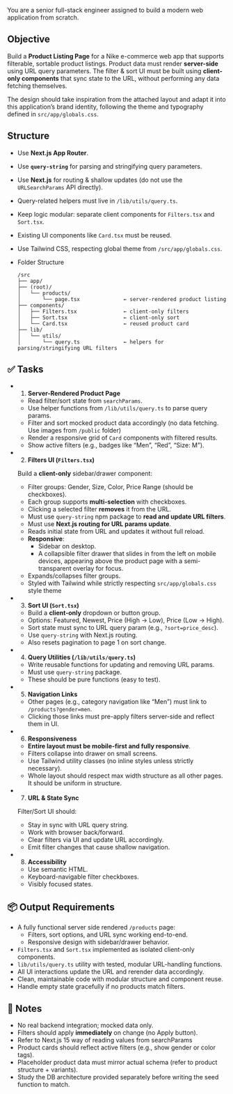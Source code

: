 You are a senior full-stack engineer assigned to build a modern web application from scratch.

## Objective

Build a **Product Listing Page** for a Nike e-commerce web app that supports filterable, sortable product listings. Product data must render **server-side** using URL query parameters. The filter & sort UI must be built using **client-only components** that sync state to the URL, without performing any data fetching themselves.

The design should take inspiration from the attached layout and adapt it into this application’s brand identity, following the theme and typography defined in `src/app/globals.css`.

## Structure

* Use **Next.js App Router**.
* Use **`query-string`** for parsing and stringifying query parameters.
* Use **Next.js** for routing & shallow updates (do not use the `URLSearchParams` API directly).
* Query-related helpers must live in `/lib/utils/query.ts`.
* Keep logic modular: separate client components for `Filters.tsx` and `Sort.tsx`.
* Existing UI components like `Card.tsx` must be reused.
* Use Tailwind CSS, respecting global theme from `/src/app/globals.css`.
* Folder Structure

	```
	/src
	├── app/
	├── (root)/
	│   └── products/
	│       └── page.tsx              ← server-rendered product listing
	├── components/
	│   ├── Filters.tsx               ← client-only filters
	│   ├── Sort.tsx                  ← client-only sort
	│   └── Card.tsx                  ← reused product card
	├── lib/
	│   └── utils/
	│       └── query.ts              ← helpers for parsing/stringifying URL filters
	```

## ✅ Tasks

- 1. **Server-Rendered Product Page**

  * Read filter/sort state from `searchParams`.
  * Use helper functions from `/lib/utils/query.ts` to parse query params.
  * Filter and sort mocked product data accordingly (no data fetching. Use images from `/public` folder)
  * Render a responsive grid of `Card` components with filtered results.
  * Show active filters (e.g., badges like “Men”, “Red”, “Size: M”).

- 2. **Filters UI (`Filters.tsx`)**

	Build a **client-only** sidebar/drawer component:

  * Filter groups: Gender, Size, Color, Price Range (should be checkboxes).
  * Each group supports **multi-selection** with checkboxes.
  * Clicking a selected filter **removes** it from the URL.
  * Must use `query-string` npm package to **read and update URL filters**.
  * Must use **Next.js routing for URL params update**.
  * Reads initial state from URL and updates it without full reload.
  * **Responsive**:
    * Sidebar on desktop.
    * A collapsible filter drawer that slides in from the left on mobile devices, appearing above the product page with a semi-transparent overlay for focus.
  * Expands/collapses filter groups.
  * Styled with Tailwind while strictly respecting `src/app/globals.css` style theme

- 3. **Sort UI (`Sort.tsx`)**
	
	* Build a **client-only** dropdown or button group.
  * Options: Featured, Newest, Price (High → Low), Price (Low → High).
  * Sort state must sync to URL query param (e.g., `?sort=price_desc`).
  * Use `query-string` with Next.js routing.
  * Also resets pagination to page 1 on sort change.

- 4. **Query Utilities (`/lib/utils/query.ts`)**
	
	* Write reusable functions for updating and removing URL params.
	* Must use `query-string` package.
	* These should be pure functions (easy to test).

- 5. **Navigation Links**

	* Other pages (e.g., category navigation like “Men”) must link to `/products?gender=men`.
	* Clicking those links must pre-apply filters server-side and reflect them in UI.

- 6. **Responsiveness**

	* **Entire layout must be mobile-first and fully responsive**.
	* Filters collapse into drawer on small screens.
	* Use Tailwind utility classes (no inline styles unless strictly necessary).
	* Whole layout should respect max width structure as all other pages. It should be uniform in structure. 

- 7. **URL & State Sync**

	Filter/Sort UI should:
  * Stay in sync with URL query string.
  * Work with browser back/forward.
  * Clear filters via UI and update URL accordingly.
  * Emit filter changes that cause shallow navigation.

- 8. **Accessibility**

	* Use semantic HTML.
	* Keyboard-navigable filter checkboxes.
	* Visibly focused states.

## 📦 Output Requirements

- A fully functional server side rendered `/products` page:
	* Filters, sort options, and URL sync working end-to-end.
	* Responsive design with sidebar/drawer behavior.
- `Filters.tsx` and `Sort.tsx` implemented as isolated client-only components.
- `lib/utils/query.ts` utility with tested, modular URL-handling functions.
- All UI interactions update the URL and rerender data accordingly.
- Clean, maintainable code with modular structure and component reuse.
- Handle empty state gracefully if no products match filters.

## 📝 Notes

* No real backend integration; mocked data only.
* Filters should apply **immediately** on change (no Apply button).
* Refer to Next.js 15 way of reading values from searchParams
* Product cards should reflect active filters (e.g., show gender or color tags).
* Placeholder product data must mirror actual schema (refer to product structure + variants).
* Study the DB architecture provided separately before writing the seed function to match.
